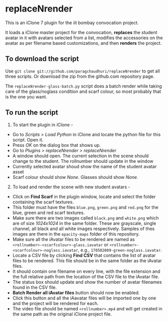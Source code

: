 # replaceNrender
This is an iClone 7 plugin for the iit bombay convocation project. 

It loads a iClone master project for the convocation, **replaces** the student avatar in it with avatars selected from a list, modifies the accessories on the avatar as per filename based customizations, and then **renders** the project.

## To download the script
Use
`git clone git://github.com/paragchaudhuri/replaceNrender`
to get all three scripts. Or download the zip from the github.com repository page.

The `replaceNrender-glass-batch.py` script does a batch render while taking care of the glass/noglass condition and scarf colour, so most probably that is the one you want. 

## To run the script

1. To start the plugin in iClone -
- Go to *Scripts > Load Python* in iClone and locate the python file for this script. Open it.
- Press *OK* on the dialog box that shows up.
- Go to *Plugins > replaceNrender > replaceNrender*
- A window should open. The current selection in the scene should change to the student. The rollnumber should update in the window
- Currently selected avatar shoud show the name of the student avatar asset
- Scarf colour should show *None*. Glasses should show *None*.


2. To load and render the scene with new student avatars -
- Click on **Find Scarf** in the plugin window, locate and select the folder containing the scarf textures.
- This folder must have the files `blue.png`, `green.png` and `red.png` for the blue, green and red scarf textures. 
- Make sure there are two images called `black.png` and `white.png` which are of size *1024x1024* in the same folder. These are grayscale, single channel, all black and all white images respectively. Samples of thes images are there in the `opacity-maps` folder of this repository.
- Make sure all the iAvatar files to be rendered are named as `<rollnumber>-<scarfcolour>-glass.iavatar` or `<rollnumber>-<scarfcolour>-noglass.iavatar`, e.g., `170502009-green-noglass.iavatar`.
- Locate a CSV file by clicking **Find CSV** that contains the list of avatar files to be rendered. This file should be in the same folder as the iAvatar files.
- It should contain one filename on every line, with the file extension and the full relative path from the location of the CSV file to the iAvatar file.
- The status box should update and show the number of avatar filenames found in the CSV file.
- **Batch Render all iAvatar files** button should now be enabled.
- Click this button and all the iAavatar files will be imported one by one and the project will be rendered for each.
- The video file should be named `<rollnumber>.mp4` and will get created in the same path as the original iClone project file.

